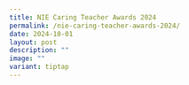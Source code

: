 ```yaml
---
title: NIE Caring Teacher Awards 2024
permalink: /nie-caring-teacher-awards-2024/
date: 2024-10-01
layout: post
description: ""
image: ""
variant: tiptap
---
```

